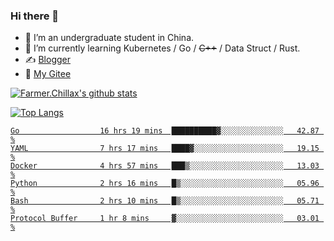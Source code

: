 ### Hi there 👋

- 🔭 I’m an undergraduate student in China.
- 🌱 I’m currently learning Kubernetes / Go / ~~C++~~ / Data Struct / Rust.
- ✍️ [Blogger](https://blog.farmer233.top)
- 🤔 [My Gitee](https://gitee.com/Farmer-chong)


[![Farmer.Chillax's github stats](https://github-readme-stats.vercel.app/api?username=FarmerChillax)](https://github.com/anuraghazra/github-readme-stats)

[![Top Langs](https://github-readme-stats.vercel.app/api/top-langs/?username=FarmerChillax&layout=compact&hide=html,css,javascript)](https://github.com/anuraghazra/github-readme-stats)

<p>
  <a href="https://wakatime.com/@Farmer">
        <!--START_SECTION:waka-->

```text
Go                  16 hrs 19 mins  ██████████▓░░░░░░░░░░░░░░   42.87 %
YAML                7 hrs 17 mins   ████▓░░░░░░░░░░░░░░░░░░░░   19.15 %
Docker              4 hrs 57 mins   ███▒░░░░░░░░░░░░░░░░░░░░░   13.03 %
Python              2 hrs 16 mins   █▒░░░░░░░░░░░░░░░░░░░░░░░   05.96 %
Bash                2 hrs 10 mins   █▒░░░░░░░░░░░░░░░░░░░░░░░   05.71 %
Protocol Buffer     1 hr 8 mins     ▓░░░░░░░░░░░░░░░░░░░░░░░░   03.01 %
```

<!--END_SECTION:waka-->
  </a>
</p>

<!--
**Farmer-chong/Farmer-chong** is a ✨ _special_ ✨ repository because its `README.md` (this file) appears on your GitHub profile.

Here are some ideas to get you started:

- 🔭 I’m currently working on ...
- 🌱 I’m currently learning ...
- 👯 I’m looking to collaborate on ...
- 🤔 I’m looking for help with ...
- 💬 Ask me about ...
- 📫 How to reach me: ...
- 😄 Pronouns: ...
- ⚡ Fun fact: ...
-->
